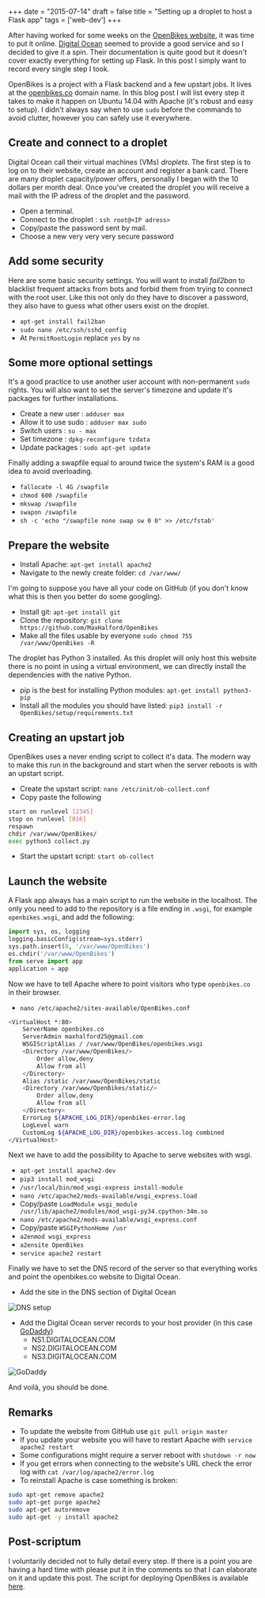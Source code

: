 +++
date = "2015-07-14"
draft = false
title = "Setting up a droplet to host a Flask app"
tags = ['web-dev']
+++

After having worked for some weeks on the [OpenBikes website](http://openbikes.co), it was time to put it online. [Digital Ocean](https://www.digitalocean.com/) seemed to provide a good service and so I decided to give it a spin. Their documentation is quite good but it doesn't cover exactly everything for setting up Flask. In this post I simply want to record every single step I took.

OpenBikes is a project with a Flask backend and a few upstart jobs. It lives at the [openbikes.co](http://openbikes.co) domain name. In this blog post I will list every step it takes to make it happen on Ubuntu 14.04 with Apache (it's robust and easy to setup). I didn't always say when to use ``sudo`` before the commands to avoid clutter, however you can safely use it everywhere.

## Create and connect to a droplet

Digital Ocean call their virtual machines (VMs) *droplets*. The first step is to log on to their website, create an account and register a bank card. There are many droplet capacity/power offers, personally I began with the 10 dollars per month deal. Once you've created the droplet you will receive a mail with the IP adress of the droplet and the password.

- Open a terminal.
- Connect to the droplet : ``ssh root@<IP adress>``
- Copy/paste the password sent by mail.
- Choose a new very very very secure password

## Add some security

Here are some basic security settings. You will want to install *fail2ban* to blacklist frequent attacks from bots and forbid them from trying to connect with the root user. Like this not only do they have to discover a password, they also have to guess what other users exist on the droplet.

- ``apt-get install fail2ban``
- ``sudo nano /etc/ssh/sshd_config``
- At ``PermitRootLogin`` replace ``yes`` by ``no``

## Some more optional settings

It's a good practice to use another user account with non-permanent ``sudo`` rights. You will also want to set the server's timezone and update it's packages for further installations.

- Create a new user : ``adduser max``
- Allow it to use sudo : ``adduser max sudo``
- Switch users : ``su - max``
- Set timezone : ``dpkg-reconfigure tzdata``
- Update packages : ``sudo apt-get update``

Finally adding a swapfile equal to around twice the system's RAM is a good idea to avoid overloading.

- ``fallocate -l 4G /swapfile``
- ``chmod 600 /swapfile``
- ``mkswap /swapfile``
- ``swapon /swapfile``
- ``sh -c 'echo "/swapfile none swap sw 0 0" >> /etc/fstab'``

## Prepare the website

- Install Apache: ``apt-get install apache2``
- Navigate to the newly create folder: ``cd /var/www/``

I'm going to suppose you have all your code on GitHub (if you don't know what this is then you better do some googling).

- Install git: ``apt-get install git``
- Clone the repository: ``git clone https://github.com/MaxHalford/OpenBikes``
- Make all the files usable by everyone  ``sudo chmod 755 /var/www/OpenBikes -R``

The droplet has Python 3 installed. As this droplet will only host this website there is no point in using a virtual environment, we can directly install the dependencies with the native Python.

- pip is the best for installing Python modules: ``apt-get install python3-pip``
- Install all the modules you should have listed: ``pip3 install -r OpenBikes/setup/requirements.txt``

## Creating an upstart job

OpenBikes uses a never ending script to collect it's data. The modern way to make this run in the background and start when the server reboots is with an upstart script.

- Create the upstart script: ``nano /etc/init/ob-collect.conf``
- Copy paste the following

```sh
start on runlevel [2345]
stop on runlevel [016]
respawn
chdir /var/www/OpenBikes/
exec python3 collect.py
```

- Start the upstart script: ``start ob-collect``

## Launch the website

A Flask app always has a main script to run the website in the localhost. The only you need to add to the repository is a file ending in ``.wsgi``, for example ``openbikes.wsgi``, and add the following:

```python
import sys, os, logging
logging.basicConfig(stream=sys.stderr)
sys.path.insert(0, '/var/www/OpenBikes')
os.chdir('/var/www/OpenBikes')
from serve import app
application = app
```

Now we have to tell Apache where to point visitors who type ``openbikes.co`` in their browser.

- ``nano /etc/apache2/sites-available/OpenBikes.conf``

```sh
<VirtualHost *:80>
	ServerName openbikes.co
	ServerAdmin maxhalford25@gmail.com
	WSGIScriptAlias / /var/www/OpenBikes/openbikes.wsgi
	<Directory /var/www/OpenBikes/>
		Order allow,deny
		Allow from all
	</Directory>
	Alias /static /var/www/OpenBikes/static
	<Directory /var/www/OpenBikes/static/>
		Order allow,deny
		Allow from all
	</Directory>
	ErrorLog ${APACHE_LOG_DIR}/openbikes-error.log
	LogLevel warn
	CustomLog ${APACHE_LOG_DIR}/openbikes-access.log combined
</VirtualHost>
```

Next we have to add the possibility to Apache to serve websites with wsgi.

- ``apt-get install apache2-dev``
- ``pip3 install mod_wsgi``
- ``/usr/local/bin/mod_wsgi-express install-module``
- ``nano /etc/apache2/mods-available/wsgi_express.load``
- Copy/paste ``LoadModule wsgi_module /usr/lib/apache2/modules/mod_wsgi-py34.cpython-34m.so``
- ``nano /etc/apache2/mods-available/wsgi_express.conf``
- Copy/paste ``WSGIPythonHome /usr``
- ``a2enmod wsgi_express``
- ``a2ensite OpenBikes``
- ``service apache2 restart``

Finally we have to set the DNS record of the server so that everything works and point the openbikes.co website to Digital Ocean.

- Add the site in the DNS section of Digital Ocean

![DNS setup](http://i.imgur.com/OTroktF.png)

- Add the Digital Ocean server records to your host provider (in this case [GoDaddy](https://www.godaddy.com/?countryview=1))
	- NS1.DIGITALOCEAN.COM
	- NS2.DIGITALOCEAN.COM
	- NS3.DIGITALOCEAN.COM

![GoDaddy](http://i.imgur.com/CE0IzrP.png)

And voilà, you should be done.

## Remarks

- To update the website from GitHub use ``git pull origin master``
- If you update your website you will have to restart Apache with ``service apache2 restart``
- Some configurations might require a server reboot with ``shutdown -r now``
- If you get errors when connecting to the website's URL check the error log with ``cat /var/log/apache2/error.log``
- To reinstall Apache is case something is broken:

```sh
sudo apt-get remove apache2
sudo apt-get purge apache2
sudo apt-get autoremove
sudo apt-get -y install apache2
```

## Post-scriptum

I voluntarily decided not to fully detail every step. If there is a point you are having a hard time with please put it in the comments so that I can elaborate on it and update this post. The script for deploying OpenBikes is available [here](https://github.com/OpenBikes/Website/blob/master/setup/setup.sh).

